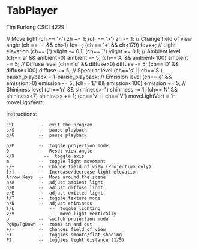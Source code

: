 TabPlayer
=========

Tim Furlong
CSCI 4229


//  Move light
 (ch == '<')
	zh += 1;
 (ch == '>')
	zh -= 1;
//  Change field of view angle
 (ch == '-' && ch>1)
	fov--;
 (ch == '+' && ch<179)
	fov++;
//  Light elevation
 (ch=='[')
	ylight -= 0.1;
 (ch==']')
	ylight += 0.1;
//  Ambient level
 (ch=='a' && ambient>0)
	ambient -= 5;
 (ch=='A' && ambient<100)
	ambient += 5;
//  Diffuse level
 (ch=='d' && diffuse>0)
	diffuse -= 5;
 (ch=='D' && diffuse<100)
	diffuse += 5;
//  Specular level
 (ch=='s' || ch=='S')
	pause_playback = 1-pause_playback;
//  Emission level
 (ch=='e' && emission>0)
	emission -= 5;
 (ch=='E' && emission<100)
	emission += 5;
//  Shininess level
 (ch=='n' && shininess>-1)
	shininess -= 1;
 (ch=='N' && shininess<7)
	shininess += 1;
 (ch=='v' || ch=='V')
	moveLightVert = 1-moveLightVert;

Instructions:

	ESC         --  exit the program
	s/S         --  pause playback
	g/G         --  pause playback

	p/P         --  toggle projection mode
	0           --  Reset view angle
	x/X           --  toggle axis
	m           --  toggle light movement
	-/+         --  Change field of view (Projection only)
	[/]         --  Increase/decrease light elevation
	Arrow Keys  --  Move around the scene
	a/A         --  adjust ambient light
	d/D         --  adjust diffuse light
	e/E         --  adjust emitted light
	t/T         --  toggle texture mode
	n/N         --  adjust shininess
	l/L 			--  toggle lighting
	v/V 			--  move light vertically
	p           --  switch projection mode
	PgUp/PgDown --  zooms in and out
	+/-         --  changes field of view
	F1          --  toggles smooth/flat shading
	F2          --  toggles light distance (1/5)


